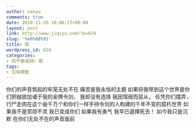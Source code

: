 ```yaml
---
author: nanyu
comments: true
date: 2010-11-26 10:06:17+00:00
layout: post
link: http://www.jiqiyu.com/?p=624
slug: '%e6%88%91'
title: 我
wordpress_id: 624
categories:
- 四不像或詩/ 歌
tags:
- 沒有標籤
---
```


你们的声音筑起的牢笼无处不在
痛苦是我永恒的主题
如果将我带到这个世界是你们把枷锁加诸于我的金牌令剑，
我却没有选择
我因懦弱而屈从，
任凭你们摆弄，
行尸走肉在这个由千万个和你们一样手持令剑的人构建的千年不变的腐朽世界
如果我不是冥顽不灵
我已变成你们
如果我有勇气
我早已選擇死去！
如今我只是沉默
在你们无处不在的声音面前
